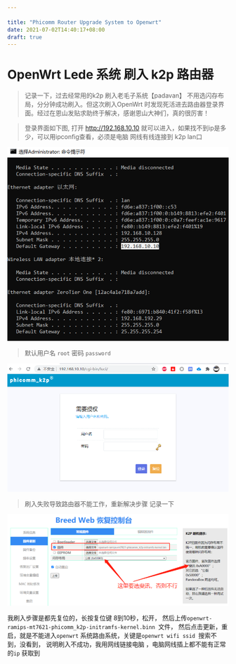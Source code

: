 ```yaml
---

title: "Phicomm Router Upgrade System to Openwrt"
date: 2021-07-02T14:40:17+08:00
draft: true
---
```


# OpenWrt Lede 系统 刷入 k2p 路由器

> 记录一下，过去经常用的k2p 刷入老毛子系统【padavan】 不用选闪存布局，分分钟成功刷入。但这次刷入OpenWrt 时发现死活进去路由器登录界面。经过在恩山发贴求助终于解决，感谢恩山大神们，真的很厉害！

 

> 登录界面如下图, 打开 http://192.168.10.10 就可以进入，如果找不到ip是多少，可以用ipconfig查看，必须是电脑 网线有线连接到 k2p lan口

![image-20210702144843102](image-20210702144843102.png)

> 默认用户名 `root`   密码 `password` 

![image-20210702144651741](image-20210702144651741.png)



> 刷入失败导致路由器不能工作，重新解决步骤   记录一下

![image-20210702145346377](image-20210702145346377.png)



我刷入步骤是都先复位的，长按复位键 8到10秒，松开，
然后上传`openwrt-ramips-mt7621-phicomm_k2p-initramfs-kernel.binn `文件，
然后点击更新，重启，就是不能进入`openwrt` 系统路由系统，关键是`openwrt wifi ssid `搜索不到，没看到， 说明刷入不成功，我用网线链接电脑 ，电脑网线插上都不能有正常的`ip` 获取到

